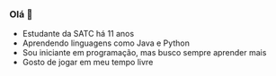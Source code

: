 ### Olá 👋

- Estudante da SATC há 11 anos 
- Aprendendo linguagens como Java e Python 
- Sou iniciante em programação, mas busco sempre aprender mais 
- Gosto de jogar em meu tempo livre 
